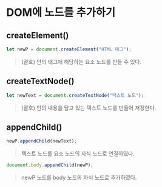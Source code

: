 # DOM에 노드를 추가하기

## createElement()

```js
let newP = document.createElement("HTML 태그");
```

> (괄호) 안의 태그에 해당하는 요소 노드를 만들 수 있다.

## createTextNode()

```js
let newText = document.createTextNode("텍스트 노드");
```

> (괄호) 안의 내용을 담고 있는 텍스트 노드를 만들어 저장한다.

## appendChild()

```js
newP.appendChild(newText);
```

> 텍스트 노드를 요소 노드의 자식 노드로 연결하였다.

```js
document.body.appendChild(newP);
```

> newP 노드를 body 노드의 자식 노드로 추가하였다.